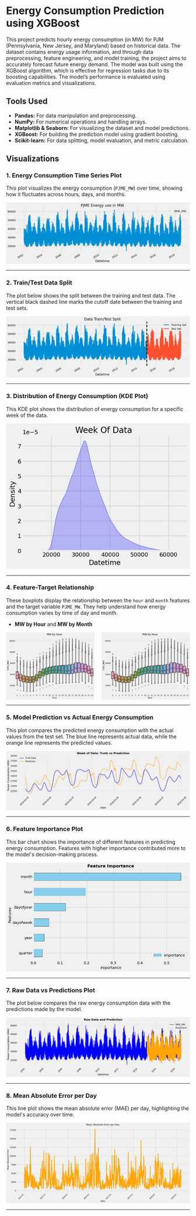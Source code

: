 # Energy Consumption Prediction using XGBoost

This project predicts hourly energy consumption (in MW) for PJM (Pennsylvania, New Jersey, and Maryland) based on historical data. The dataset contains energy usage information, and through data preprocessing, feature engineering, and model training, the project aims to accurately forecast future energy demand. The model was built using the XGBoost algorithm, which is effective for regression tasks due to its boosting capabilities. The model’s performance is evaluated using evaluation metrics and visualizations.

## Tools Used
- **Pandas:** For data manipulation and preprocessing.
- **NumPy:** For numerical operations and handling arrays.
- **Matplotlib & Seaborn:** For visualizing the dataset and model predictions.
- **XGBoost:** For building the prediction model using gradient boosting.
- **Scikit-learn:** For data splitting, model evaluation, and metric calculation.


## Visualizations

### 1. **Energy Consumption Time Series Plot**

This plot visualizes the energy consumption (`PJME_MW`) over time, showing how it fluctuates across hours, days, and months.

![](img/1.png)

---

### 2. **Train/Test Data Split**

The plot below shows the split between the training and test data. The vertical black dashed line marks the cutoff date between the training and test sets.

![](img/2.png)

---

### 3. **Distribution of Energy Consumption (KDE Plot)**

This KDE plot shows the distribution of energy consumption for a specific week of the data.

![](img/3.png)

---

### 4. **Feature-Target Relationship**

These boxplots display the relationship between the `hour` and `month` features and the target variable `PJME_MW`. They help understand how energy consumption varies by time of day and month.

- **MW by Hour** and **MW by Month**

<div style="display: flex; justify-content: space-between;">
  <img src="img/4.png" width="48%" />
  <img src="img/4.1.png" width="48%" />
</div>

---

### 5. **Model Prediction vs Actual Energy Consumption**

This plot compares the predicted energy consumption with the actual values from the test set. The blue line represents actual data, while the orange line represents the predicted values.

![](img/5.png)

---

### 6. **Feature Importance Plot**

This bar chart shows the importance of different features in predicting energy consumption. Features with higher importance contributed more to the model's decision-making process.

![](img/6.png)

---

### 7. **Raw Data vs Predictions Plot**

The plot below compares the raw energy consumption data with the predictions made by the model.

![](img/7.png)

---

### 8. **Mean Absolute Error per Day**

This line plot shows the mean absolute error (MAE) per day, highlighting the model's accuracy over time.

![](img/8.png)

---


